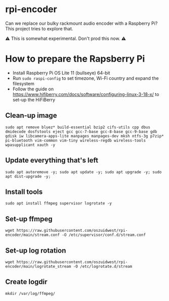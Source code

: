 # rpi-encoder
Can we replace our bulky rackmount audio encoder with a Raspberry Pi? This project tries to explore that.

⚠️ This is somewhat experimental. Don't prod this now. ⚠️

# How to prepare the Rapsberry Pi
- Install Raspberry Pi OS Lite 11 (bullseye) 64-bit
- Run `sudo raspi-config` to set timezone, Wi-Fi country and expand the filesystem
- Follow the guide on https://www.hifiberry.com/docs/software/configuring-linux-3-18-x/ to set-up the HiFiBerry

## Clean-up image
`sudo apt remove bluez* build-essential bzip2 cifs-utils cpp dbus dmidecode dosfstools eject gcc gcc-7-base gcc-8-base gcc-9-base gdb gdisk iw libcamera-apps-lite manpages manpages-dev mksh ntfs-3g p7zip* pi-bluetooth vim-common vim-tiny wireless-regdb wireless-tools wpasupplicant xauth -y`

## Update everything that's left
`sudo apt autoremove -y; sudo apt update -y; sudo apt upgrade -y; sudo apt dist-upgrade -y;`

## Install tools 
`sudo apt install ffmpeg supervisor logrotate -y`

## Set-up ffmpeg
`wget https://raw.githubusercontent.com/oszuidwest/rpi-encoder/main/stream.conf -O /etc/supervisor/conf.d/stream.conf`

## Set-up log rotation
`wget https://raw.githubusercontent.com/oszuidwest/rpi-encoder/main/logrotate_stream -O /etc/logrotate.d/stream`

## Create logdir
`mkdir /var/log/ffmpeg/`
